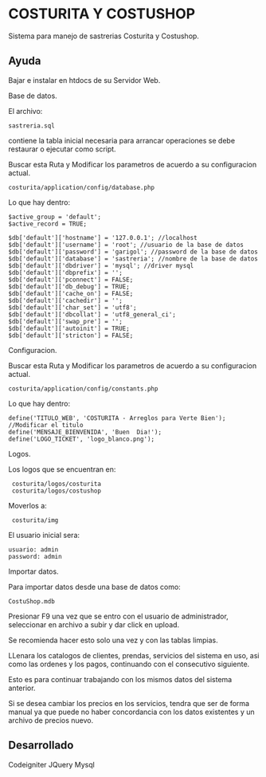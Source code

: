 COSTURITA Y COSTUSHOP
=====================

Sistema para manejo de sastrerias Costurita y Costushop.

Ayuda
-----

Bajar e instalar en htdocs de su Servidor Web.

Base de datos.

El archivo:
    
    sastreria.sql

contiene la tabla inicial necesaria para arrancar operaciones se debe restaurar o ejecutar como script.

Buscar esta Ruta y Modificar los parametros de acuerdo a su configuracion actual.
    
    costurita/application/config/database.php

Lo que hay dentro:

    $active_group = 'default';
    $active_record = TRUE;
    
    $db['default']['hostname'] = '127.0.0.1'; //localhost
    $db['default']['username'] = 'root'; //usuario de la base de datos
    $db['default']['password'] = 'garigol'; //password de la base de datos
    $db['default']['database'] = 'sastreria'; //nombre de la base de datos
    $db['default']['dbdriver'] = 'mysql'; //driver mysql
    $db['default']['dbprefix'] = '';
    $db['default']['pconnect'] = FALSE;
    $db['default']['db_debug'] = TRUE;
    $db['default']['cache_on'] = FALSE;
    $db['default']['cachedir'] = '';
    $db['default']['char_set'] = 'utf8';
    $db['default']['dbcollat'] = 'utf8_general_ci';
    $db['default']['swap_pre'] = '';
    $db['default']['autoinit'] = TRUE;
    $db['default']['stricton'] = FALSE;
    
Configuracion.

Buscar esta Ruta y Modificar los parametros de acuerdo a su configuracion actual.
    
    costurita/application/config/constants.php

Lo que hay dentro:
    
    define('TITULO_WEB', 'COSTURITA - Arreglos para Verte Bien'); //Modificar el titulo
    define('MENSAJE_BIENVENIDA', 'Buen  Dia!');
    define('LOGO_TICKET', 'logo_blanco.png');
    
Logos.

Los logos que se encuentran en:
    
     costurita/logos/costurita 
     costurita/logos/costushop

Moverlos a:

     costurita/img
     
El usuario inicial sera:

    usuario: admin
    password: admin

Importar datos.

Para importar datos desde una base de datos como:

    CostuShop.mdb
    
Presionar F9 una vez que se entro con el usuario de administrador, seleccionar en archivo a subir y dar click en upload.

Se recomienda hacer esto solo una vez y con las tablas limpias.

LLenara los catalogos de clientes, prendas, servicios del sistema en uso, asi como las ordenes y los pagos, continuando con el consecutivo siguiente.

Esto es para continuar trabajando con los mismos datos del sistema anterior.

Si se desea cambiar los precios en los servicios, tendra que ser de forma manual ya que puede no haber concordancia con los datos existentes y un archivo de precios nuevo.


Desarrollado
------------

Codeigniter
JQuery
Mysql